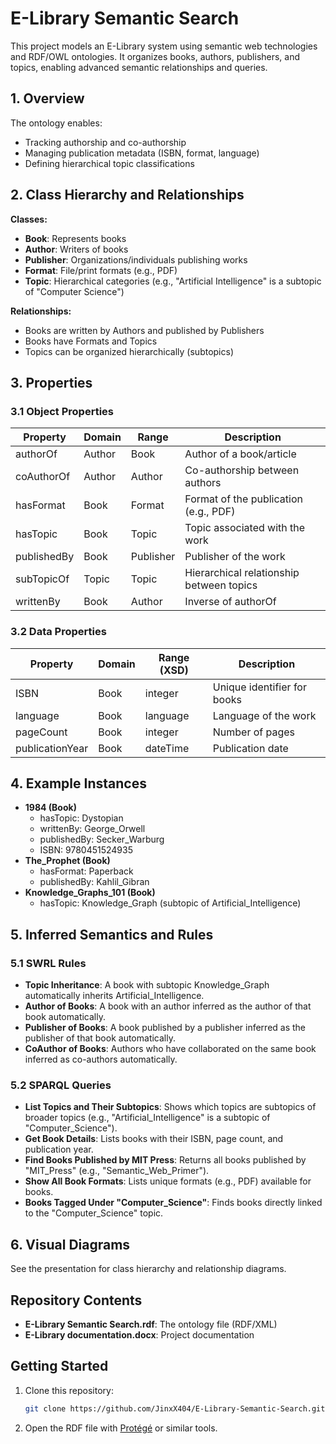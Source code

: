 # E-Library Semantic Search

This project models an E-Library system using semantic web technologies and RDF/OWL ontologies. It organizes books, authors, publishers, and topics, enabling advanced semantic relationships and queries.

## 1. Overview

The ontology enables:
- Tracking authorship and co-authorship
- Managing publication metadata (ISBN, format, language)
- Defining hierarchical topic classifications

## 2. Class Hierarchy and Relationships

**Classes:**
- **Book**: Represents books
- **Author**: Writers of books
- **Publisher**: Organizations/individuals publishing works
- **Format**: File/print formats (e.g., PDF)
- **Topic**: Hierarchical categories (e.g., "Artificial Intelligence" is a subtopic of "Computer Science")

**Relationships:**
- Books are written by Authors and published by Publishers
- Books have Formats and Topics
- Topics can be organized hierarchically (subtopics)

## 3. Properties

### 3.1 Object Properties
| Property      | Domain   | Range    | Description                                 |
|--------------|----------|----------|---------------------------------------------|
| authorOf     | Author   | Book     | Author of a book/article                    |
| coAuthorOf   | Author   | Author   | Co-authorship between authors               |
| hasFormat    | Book     | Format   | Format of the publication (e.g., PDF)       |
| hasTopic     | Book     | Topic    | Topic associated with the work              |
| publishedBy  | Book     | Publisher| Publisher of the work                      |
| subTopicOf   | Topic    | Topic    | Hierarchical relationship between topics    |
| writtenBy    | Book     | Author   | Inverse of authorOf                        |

### 3.2 Data Properties
| Property         | Domain | Range (XSD) | Description                  |
|-----------------|--------|-------------|------------------------------|
| ISBN            | Book   | integer     | Unique identifier for books  |
| language        | Book   | language    | Language of the work         |
| pageCount       | Book   | integer     | Number of pages              |
| publicationYear | Book   | dateTime    | Publication date             |

## 4. Example Instances

- **1984 (Book)**
  - hasTopic: Dystopian
  - writtenBy: George_Orwell
  - publishedBy: Secker_Warburg
  - ISBN: 9780451524935
- **The_Prophet (Book)**
  - hasFormat: Paperback
  - publishedBy: Kahlil_Gibran
- **Knowledge_Graphs_101 (Book)**
  - hasTopic: Knowledge_Graph (subtopic of Artificial_Intelligence)

## 5. Inferred Semantics and Rules

### 5.1 SWRL Rules
- **Topic Inheritance**: A book with subtopic Knowledge_Graph automatically inherits Artificial_Intelligence.
- **Author of Books**: A book with an author inferred as the author of that book automatically.
- **Publisher of Books**: A book published by a publisher inferred as the publisher of that book automatically.
- **CoAuthor of Books**: Authors who have collaborated on the same book inferred as co-authors automatically.

### 5.2 SPARQL Queries
- **List Topics and Their Subtopics**: Shows which topics are subtopics of broader topics (e.g., "Artificial_Intelligence" is a subtopic of "Computer_Science").
- **Get Book Details**: Lists books with their ISBN, page count, and publication year.
- **Find Books Published by MIT Press**: Returns all books published by "MIT_Press" (e.g., "Semantic_Web_Primer").
- **Show All Book Formats**: Lists unique formats (e.g., PDF) available for books.
- **Books Tagged Under "Computer_Science"**: Finds books directly linked to the "Computer_Science" topic.

## 6. Visual Diagrams

See the presentation for class hierarchy and relationship diagrams.

## Repository Contents
- **E-Library Semantic Search.rdf**: The ontology file (RDF/XML)
- **E-Library documentation.docx**: Project documentation

## Getting Started

1. Clone this repository:
   ```bash
   git clone https://github.com/JinxX404/E-Library-Semantic-Search.git
   ```
2. Open the RDF file with [Protégé](https://protege.stanford.edu/) or similar tools.